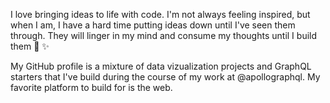 I love bringing ideas to life with code. I'm not always feeling inspired, but when I am, I have a hard time putting ideas down until I've seen them through. They will linger in my mind and consume my thoughts until I build them 💭 ✨

My GitHub profile is a mixture of data vizualization projects and GraphQL starters that I've build during the course of my work at @apollographql. My favorite platform to build for is the web.
